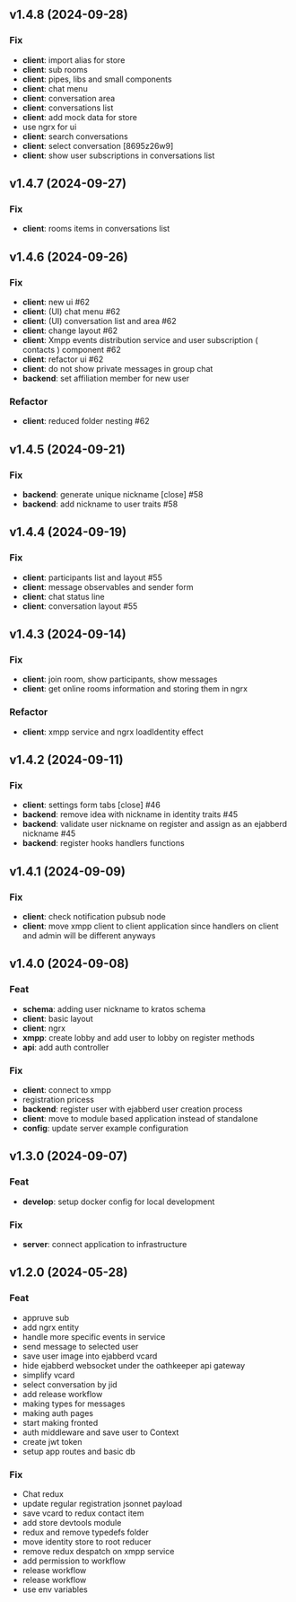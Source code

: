 ## v1.4.8 (2024-09-28)

### Fix

- **client**: import alias for store
- **client**: sub rooms
- **client**: pipes, libs and small components
- **client**: chat menu
- **client**: conversation area
- **client**: conversations list
- **client**: add mock data for store
- use ngrx for ui
- **client**: search conversations
- **client**: select conversation [8695z26w9]
- **client**: show user subscriptions in conversations list

## v1.4.7 (2024-09-27)

### Fix

- **client**: rooms items in conversations list

## v1.4.6 (2024-09-26)

### Fix

- **client**: new ui #62
- **client**: (UI) chat menu #62
- **client**: (UI) conversation list and area #62
- **client**: change layout #62
- **client**: Xmpp events distribution service and user subscription ( contacts ) component #62
- **client**: refactor ui #62
- **client**: do not show private messages in group chat
- **backend**: set affiliation member for new user

### Refactor

- **client**: reduced folder nesting #62

## v1.4.5 (2024-09-21)

### Fix

- **backend**: generate unique nickname [close] #58
- **backend**: add nickname to user traits #58

## v1.4.4 (2024-09-19)

### Fix

- **client**: participants list and layout #55
- **client**: message observables and sender form
- **client**: chat status line
- **client**: conversation layout #55

## v1.4.3 (2024-09-14)

### Fix

- **client**: join room, show participants, show messages
- **client**: get online rooms information and storing them in ngrx

### Refactor

- **client**: xmpp service and ngrx loadIdentity effect

## v1.4.2 (2024-09-11)

### Fix

- **client**: settings form tabs [close] #46
- **backend**: remove idea with nickname in identity traits #45
- **backend**: validate user nickname on register and assign as an ejabberd nickname #45
- **backend**: register hooks handlers functions

## v1.4.1 (2024-09-09)

### Fix

- **client**: check notification pubsub node
- **client**: move xmpp client to client application since handlers on client and admin will be different anyways

## v1.4.0 (2024-09-08)

### Feat

- **schema**: adding user nickname to kratos schema
- **client**: basic layout
- **client**: ngrx
- **xmpp**: create lobby and add user to lobby on register methods
- **api**: add auth controller

### Fix

- **client**: connect to xmpp
- registration pricess
- **backend**: register user with ejabberd user creation process
- **client**: move to module based application instead of standalone
- **config**: update server example configuration

## v1.3.0 (2024-09-07)

### Feat

- **develop**: setup docker config for local development

### Fix

- **server**: connect application to infrastructure

## v1.2.0 (2024-05-28)

### Feat

- appruve sub
- add ngrx entity
- handle more specific events in service
- send message to selected user
- save user image into ejabberd vcard
- hide ejabberd websocket under the oathkeeper api gateway
- simplify vcard
- select conversation by jid
- add release workflow
- making types for messages
- making auth pages
- start making fronted
- auth middleware and save user to Context
- create jwt token
- setup app routes and basic db

### Fix

- Chat redux
- update regular registration jsonnet payload
- save vcard to redux contact item
- add store devtools module
- redux and remove typedefs folder
- move identity store to root reducer
- remove redux despatch on xmpp service
- add permission to workflow
- release workflow
- release workflow
- use env variables
